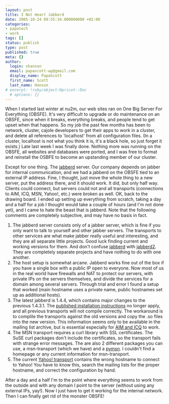 ```yaml
---
layout: post
title: I Not Heart Jabberd
date: 2005-10-24 09:55:34.000000000 +02:00
categories:
- papatech
- work
tags: []
status: publish
type: post
published: true
meta: {}
author:
  login: shanson
  email: papascott-wp@gmail.com
  display_name: PapaScott
  first_name: Scott
  last_name: Hanson
# excerpt: !ruby/object:Hpricot::Doc
  # options: {}
---
```

<p>When I started last winter at nu2m, our web sites ran on One Big Server For Everything (OBSFE). It's very difficult to upgrade or do maintenance on an OBSFE, since when it breaks, everything breaks, and people tend to get upset when that happens. So my job the past few months has been to network, cluster, cajole developers to get their apps to work in a cluster, and delete all references to 'localhost' from all configuration files. (In a cluster, localhost is not what you think it is, it's a black hole, so just forget it exists.) Late last week I was finally done. Nothing more was running on the OBSFE, all websites and databases were ported, and I was free to format and reinstall the OSBFE to become an upstanding member of our cluster.</p>
<p>Except for one thing. The <a href="http://jabberd.jabberstudio.org/1.4/">jabberd</a> server. Our company depends on jabber for internal communication, and we had a jabberd on the OBSFE tied to an external IP address. Fine, I thought, just move the whole thing to a new server, put the address there, and it should work. It did, but only half way. Clients could connect, but servers could not and all transports (connections to AIM, ICQ, MSN, Yahoo!, etc.) were broken as well. OK, back to the drawing board. I ended up setting up everything from scratch, taking a day and a half for a job I thought would take a couple of hours (and I'm not done yet), and I came to hate the beast that is jabberd. Note that the following comments are completely subjective, and may have no basis in fact.</p>
<ol>
<li>The jabberd server consists only of a jabber server, which is fine if you only want to talk to yourself and other jabber servers. The transports to other services are what make jabber really useful and interesting, and they are all separate little projects. Good luck finding current and working versions for them. And don't confuse <a href="http://jabberd.jabberstudio.org/1.4/">jabberd</a> with <a href="http://jabberd.jabberstudio.org/2/">jabberd2</a>. They are completely separate projects and have nothing to do with one another.</li>
<li>The host setup is somewhat arcane. Jabberd works fine out of the box if you have a single box with a public IP open to everyone. Now most of us in the real world have firewalls and NAT to protect our servers, with private IPs on the servers themselves, and divide the services for a domain among several servers. Through trial and error I found a setup that worked (main hostname uses a private name, public hostnames set up as additional hosts).</li>
<li>The latest jabberd is 1.4.4, which contains major changes to the previous 1.4.3.1. The <a href="http://jabberd.jabberstudio.org/1.4/doc/adminguide">published installation instructions</a> no longer apply, and all previous transports will not compile correctly. The workaround is to complile the transports against the old versions and copy the .so files into the new version. This information seems only to be available in the mailing list archive, but is essential especially for <a href="http://aim-transport.jabberstudio.org/">AIM and ICQ</a> to work.</li>
<li>The MSN transport requires a curl library with SSL certificates. The SuSE curl packages don't include the certificates, so the transport fails with strange error messages. The are also 2 different packages you can use, a msn-transport (which we have) and a <a href="http://msn-transport.jabberstudio.org/">pymsn</a>. I couldn't find a homepage or any current information for msn-transport.</li>
<li>The current <a href="http://yahoo-transport-2.jabberstudio.org/">Yahoo! transport</a> contains the wrong hostname to connect to Yahoo! You have to know this, search the mailing lists for the proper hostname, and correct the configuration by hand.</li>
</ol>
<p>After a day and a half I'm to the point where everything seems to work from the outside and with any domain I point to the server (without using any external IPs, yay!). Now I just have to get it working for the internal network. Then I can finally get rid of the monster OBSFE!</p>
